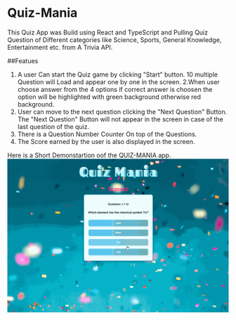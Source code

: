 # Quiz-Mania
This Quiz App was Build using React and TypeScript and Pulling Quiz Question of Different categories like Science, Sports, General Knowledge, Entertainment etc. from A Trivia API.

##Featues 
1. A user Can start the Quiz game by clicking "Start" button. 
 10 multiple Question will Load and appear one by one in the screen.
2.When user choose answer from the 4 options if correct answer is choosen the option will be highlighted with green background otherwise red background.
3. User can move to the next question clicking the "Next Question" Button.
  The "Next Question" Button will not appear in the screen in case of the last question of the quiz.
4. There is a Question Number Counter On top of the Questions.
5. The Score earned by the user is also displayed in the screen.


Here is a Short Demonstartion oof the QUIZ-MANIA app.
![](https://github.com/taslima63/Quiz-Mania/blob/main/Quiz_Mania.gif)


